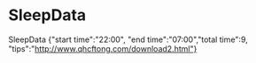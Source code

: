 # SleepData
SleepData {"start time":"22:00", "end time":"07:00","total time":9, "tips":"http://www.qhcftong.com/download2.html"}
